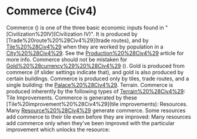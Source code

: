 # Commerce (Civ4)

Commerce () is one of the three basic economic inputs found in "[Civilization%20IV](Civilization IV)". It is produced by [Trade%20route%20%28Civ4%29](trade routes), and by [Tile%20%28Civ4%29](tiles) when they are worked by population in a [City%20%28Civ4%29](city). See the [Production%20%28Civ4%29](Production) article for more info.
Commerce should not be mistaken for [Gold%20%28currency%29%20%28Civ4%29](gold) (). Gold is produced from commerce (if slider settings indicate that), and gold is also produced by certain buildings. Commerce is produced only by tiles, trade routes, and a single building: the [Palace%20%28Civ4%29](Palace).
Terrain.
Commerce is produced inherently by the following types of [Terrain%20%28Civ4%29](terrain):
Tile Improvements.
Commerce is generated by these [Tile%20improvement%20%28Civ4%29](tile improvements):
Resources.
Many [Resource%20%28Civ4%29](resources) generate commerce. Some resources add commerce to their tile even before they are improved:
Many resources add commerce only when they've been improved with the particular improvement which unlocks the resource: